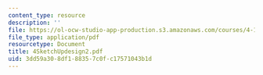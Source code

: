 ```yaml
---
content_type: resource
description: ''
file: https://ol-ocw-studio-app-production.s3.amazonaws.com/courses/4-101-experiencing-architecture-studio-spring-2003/3dd59a308df188357c0fc17571043b1d_4SketchUpdesign2.pdf
file_type: application/pdf
resourcetype: Document
title: 4SketchUpdesign2.pdf
uid: 3dd59a30-8df1-8835-7c0f-c17571043b1d
---
```

